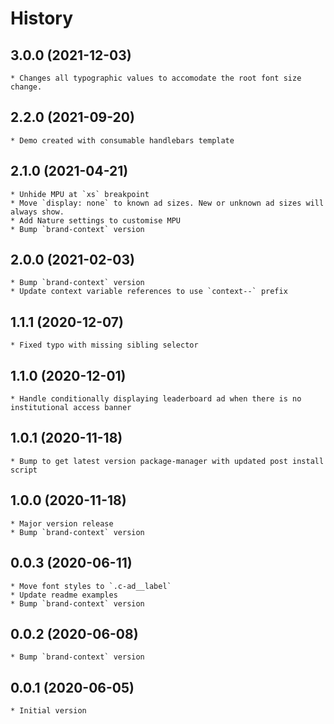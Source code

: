 # History

## 3.0.0 (2021-12-03)
    * Changes all typographic values to accomodate the root font size change.
## 2.2.0 (2021-09-20)
    * Demo created with consumable handlebars template

## 2.1.0 (2021-04-21)
    * Unhide MPU at `xs` breakpoint
    * Move `display: none` to known ad sizes. New or unknown ad sizes will always show.
    * Add Nature settings to customise MPU
    * Bump `brand-context` version

## 2.0.0 (2021-02-03)
    * Bump `brand-context` version
    * Update context variable references to use `context--` prefix

## 1.1.1 (2020-12-07)
	* Fixed typo with missing sibling selector

## 1.1.0 (2020-12-01)
	* Handle conditionally displaying leaderboard ad when there is no institutional access banner

## 1.0.1 (2020-11-18)
    * Bump to get latest version package-manager with updated post install script

## 1.0.0 (2020-11-18)
    * Major version release
    * Bump `brand-context` version

## 0.0.3 (2020-06-11)
    * Move font styles to `.c-ad__label`
    * Update readme examples
    * Bump `brand-context` version

## 0.0.2 (2020-06-08)
	* Bump `brand-context` version

## 0.0.1 (2020-06-05)
	* Initial version
